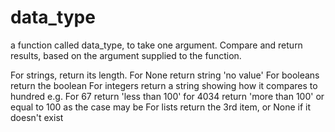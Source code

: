 # data_type
a function called data_type, to take one argument.
Compare and return results, based on the argument supplied to the function. 

For strings, return its length.
For None return string 'no value'
For booleans return the boolean
For integers return a string showing how it compares to hundred e.g. 
For 67 return 'less than 100' for 4034 return 'more than 100' or equal to 100 as the case may be
For lists return the 3rd item, or None if it doesn't exist
